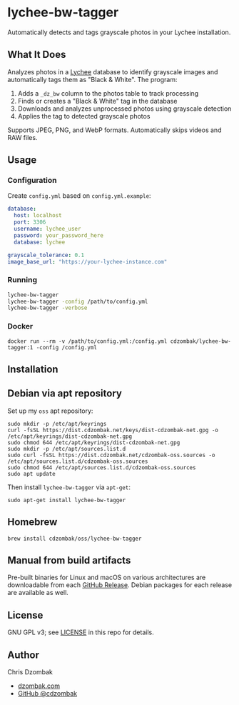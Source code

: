 # lychee-bw-tagger

Automatically detects and tags grayscale photos in your Lychee installation.

## What It Does

Analyzes photos in a [Lychee](https://github.com/LycheeOrg/Lychee) database to identify grayscale images and automatically tags them as "Black & White". The program:

1. Adds a `_dz_bw` column to the photos table to track processing
2. Finds or creates a "Black & White" tag in the database
3. Downloads and analyzes unprocessed photos using grayscale detection
4. Applies the tag to detected grayscale photos

Supports JPEG, PNG, and WebP formats. Automatically skips videos and RAW files.

## Usage

### Configuration

Create `config.yml` based on `config.yml.example`:

```yaml
database:
  host: localhost
  port: 3306
  username: lychee_user
  password: your_password_here
  database: lychee

grayscale_tolerance: 0.1
image_base_url: "https://your-lychee-instance.com"
```

### Running

```bash
lychee-bw-tagger
lychee-bw-tagger -config /path/to/config.yml
lychee-bw-tagger -verbose
```

### Docker

```shell
docker run --rm -v /path/to/config.yml:/config.yml cdzombak/lychee-bw-tagger:1 -config /config.yml
```

## Installation

## Debian via apt repository

Set up my `oss` apt repository:

```shell
sudo mkdir -p /etc/apt/keyrings
curl -fsSL https://dist.cdzombak.net/keys/dist-cdzombak-net.gpg -o /etc/apt/keyrings/dist-cdzombak-net.gpg
sudo chmod 644 /etc/apt/keyrings/dist-cdzombak-net.gpg
sudo mkdir -p /etc/apt/sources.list.d
sudo curl -fsSL https://dist.cdzombak.net/cdzombak-oss.sources -o /etc/apt/sources.list.d/cdzombak-oss.sources
sudo chmod 644 /etc/apt/sources.list.d/cdzombak-oss.sources
sudo apt update
```

Then install `lychee-bw-tagger` via `apt-get`:

```shell
sudo apt-get install lychee-bw-tagger
```

## Homebrew

```shell
brew install cdzombak/oss/lychee-bw-tagger
```

## Manual from build artifacts

Pre-built binaries for Linux and macOS on various architectures are downloadable from each [GitHub Release](https://github.com/cdzombak/lychee-bw-tagger/releases). Debian packages for each release are available as well.

## License

GNU GPL v3; see [LICENSE](LICENSE) in this repo for details.

## Author

Chris Dzombak
- [dzombak.com](https://www.dzombak.com)
- [GitHub @cdzombak](https://github.com/cdzombak)
